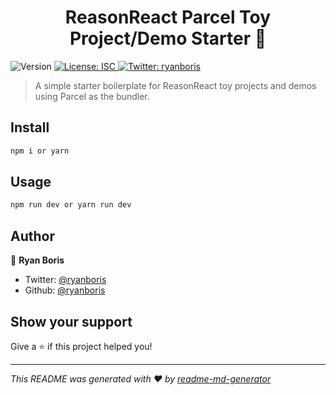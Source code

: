 <h1 align="center">ReasonReact Parcel Toy Project/Demo Starter 👋</h1>
<p>
  <img alt="Version" src="https://img.shields.io/badge/version-1.0.0-blue.svg?cacheSeconds=2592000" />
  <a href="#" target="_blank">
    <img alt="License: ISC" src="https://img.shields.io/badge/License-ISC-yellow.svg" />
  </a>
  <a href="https://twitter.com/ryanboris" target="_blank">
    <img alt="Twitter: ryanboris" src="https://img.shields.io/twitter/follow/ryanboris.svg?style=social" />
  </a>
</p>

> A simple starter boilerplate for ReasonReact toy projects and demos using Parcel as the bundler.

## Install

```sh
npm i or yarn
```

## Usage

```sh
npm run dev or yarn run dev
```

## Author

👤 **Ryan Boris**

* Twitter: [@ryanboris](https://twitter.com/ryanboris)
* Github: [@ryanboris](https://github.com/ryanboris)

## Show your support

Give a ⭐️ if this project helped you!

***
_This README was generated with ❤️ by [readme-md-generator](https://github.com/kefranabg/readme-md-generator)_